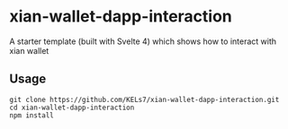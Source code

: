 # xian-wallet-dapp-interaction
 A starter template (built with Svelte 4) which shows how to interact with xian wallet

## Usage
```
git clone https://github.com/KELs7/xian-wallet-dapp-interaction.git
cd xian-wallet-dapp-interaction
npm install
```
